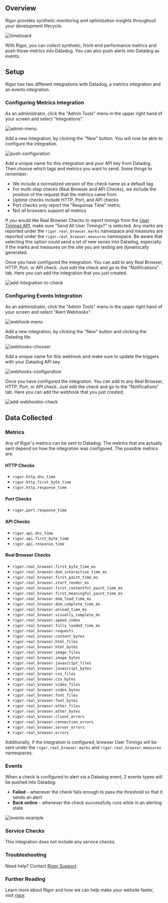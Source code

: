 ## Overview

Rigor provides synthetic monitoring and optimization insights throughout your development lifecycle.

![timeboard][1]

With Rigor, you can collect synthetic, front-end performance metrics and push those metrics into Datadog. You can also push alerts into Datadog as events.

## Setup

Rigor has two different integrations with Datadog, a metrics integration and an events integration.

### Configuring Metrics Integration

As an administrator, click the "Admin Tools" menu in the upper right hand of your screen and select "Integrations".

![admin-menu][2]

Add a new integration, by clicking the "New" button. You will now be able to configure the integration.

![push-configuration][3]

Add a unique name for this integration and your API key from Datadog. Then choose which tags and metrics you want to send. Some things to remember:

- We include a normalized version of the check name as a default tag
- For multi-step checks (Real Browser and API Checks), we include the position of the
  request that the metrics came from
- Uptime checks include HTTP, Port, and API checks
- Port checks only report the "Response Time" metric
- Not all browsers support all metrics

If you would like Real Browser Checks to report timings from the [User Timings API][4], make sure "Send All User Timings?" is selected. Any marks are reported under the `rigor.real_browser.marks` namespace and measures are reported under the `rigor.real_browser.measures` namespace. Be aware that selecting this option could send a lot of new series into Datadog, especially if the marks and measures on the site you are testing are dynamically generated.

Once you have configured the integration. You can add to any Real Browser, HTTP, Port, or API check. Just edit the check and go to the "Notifications" tab. Here you can add the integration that you just created.

![add-integration-to-check][5]

### Configuring Events Integration

As an administrator, click the "Admin Tools" menu in the upper right hand of your screen and select "Alert Webhooks".

![webhook-menu][6]

Add a new integration, by clicking the "New" button and clicking the Datadog tile.

![webhooks-chooser][7]

Add a unique name for this webhook and make sure to update the triggers with your Datadog API key.

![webhooks-configuration][8]

Once you have configured the integration. You can add to any Real Browser, HTTP, Port, or API check. Just edit the check and go to the "Notifications" tab. Here you can add the webhook that you just created.

![add-webhookto-check][9]

## Data Collected

### Metrics

Any of Rigor's metrics can be sent to Datadog. The metrics that are actually sent depend on how the integration was configured. The possible metrics are:

#### HTTP Checks

- `rigor.http.dns_time`
- `rigor.http.first_byte_time`
- `rigor.http.response_time`

#### Port Checks

- `rigor.port.response_time`

#### API Checks

- `rigor.api.dns_time`
- `rigor.api.first_byte_time`
- `rigor.api.response_time`

#### Real Browser Checks

- `rigor.real_browser.first_byte_time_ms`
- `rigor.real_browser.dom_interactive_time_ms`
- `rigor.real_browser.first_paint_time_ms`
- `rigor.real_browser.start_render_ms`
- `rigor.real_browser.first_contentful_paint_time_ms`
- `rigor.real_browser.first_meaningful_paint_time_ms`
- `rigor.real_browser.dom_load_time_ms`
- `rigor.real_browser.dom_complete_time_ms`
- `rigor.real_browser.onload_time_ms`
- `rigor.real_browser.visually_complete_ms`
- `rigor.real_browser.speed_index`
- `rigor.real_browser.fully_loaded_time_ms`
- `rigor.real_browser.requests`
- `rigor.real_browser.content_bytes`
- `rigor.real_browser.html_files`
- `rigor.real_browser.html_bytes`
- `rigor.real_browser.image_files`
- `rigor.real_browser.image_bytes`
- `rigor.real_browser.javascript_files`
- `rigor.real_browser.javascript_bytes`
- `rigor.real_browser.css_files`
- `rigor.real_browser.css_bytes`
- `rigor.real_browser.video_files`
- `rigor.real_browser.video_bytes`
- `rigor.real_browser.font_files`
- `rigor.real_browser.font_bytes`
- `rigor.real_browser.other_files`
- `rigor.real_browser.other_bytes`
- `rigor.real_browser.client_errors`
- `rigor.real_browser.connection_errors`
- `rigor.real_browser.server_errors`
- `rigor.real_browser.errors`

Additionally, if the integration is configured, browser User Timings will be sent under the `rigor.real_browser.marks` and `rigor.real_browser.measures` namespaces.

### Events

When a check is configured to alert via a Datadog event, 2 events types will be pushed into Datadog:

- **Failed** - whenever the check fails enough to pass the threshold so that it sends an alert
- **Back online** - whenever the check successfully runs while in an alerting state

![events-example][10]

### Service Checks

This integration does not include any service checks.

### Troubleshooting

Need help? Contact [Rigor Support][11].

### Further Reading

Learn more about Rigor and how we can help make your website faster, visit [rigor][12].

[1]: https://raw.githubusercontent.com/DataDog/integrations-extras/rigor/rigor/images/rigor_timeboard_with_metrics.png
[2]: https://raw.githubusercontent.com/DataDog/integrations-extras/rigor/rigor/images/rigor_admin_menu.png
[3]: https://raw.githubusercontent.com/DataDog/integrations-extras/rigor/rigor/images/rigor_integration_configuration.png
[4]: https://developer.mozilla.org/en-US/docs/Web/API/User_Timing_API
[5]: https://raw.githubusercontent.com/DataDog/integrations-extras/rigor/rigor/images/rigor_add_integration_to_check.png
[6]: https://raw.githubusercontent.com/DataDog/integrations-extras/rigor/rigor/images/rigor_webhooks_menu.png
[7]: https://raw.githubusercontent.com/DataDog/integrations-extras/rigor/rigor/images/rigor_webhooks_chooser.png
[8]: https://raw.githubusercontent.com/DataDog/integrations-extras/rigor/rigor/images/rigor_webhooks_configuration.png
[9]: https://raw.githubusercontent.com/DataDog/integrations-extras/rigor/rigor/images/rigor_add_webhook_to_check.png
[10]: https://raw.githubusercontent.com/DataDog/integrations-extras/rigor/rigor/images/rigor_events_example.png
[11]: mailto:support@rigor.com
[12]: https://rigor.com
